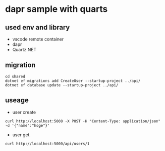 # dapr sample with quarts

## used env and library

* vscode remote container
* dapr
* Quartz.NET

## migration

```
cd shared
dotnet ef migrations add CreateUser --startup-project ../api/
dotnet ef database update --startup-project ../api/
```

## useage

* user create

```
curl http://localhost:5000 -X POST -H "Content-Type: application/json" -d '{"name":"hoge"}'
```

* user get

```
curl http://localhost:5000/api/users/1
```